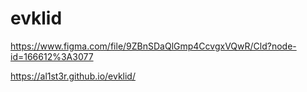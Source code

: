 # evklid
https://www.figma.com/file/9ZBnSDaQlGmp4CcvgxVQwR/Cld?node-id=166612%3A3077



https://al1st3r.github.io/evklid/
